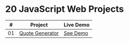 # 20 JavaScript Web Projects

| #   | Project              | Live Demo     |
| --- | -------------------- | ------------- |
| 01  | [Quote Generator](#) | [See Demo](#) |
